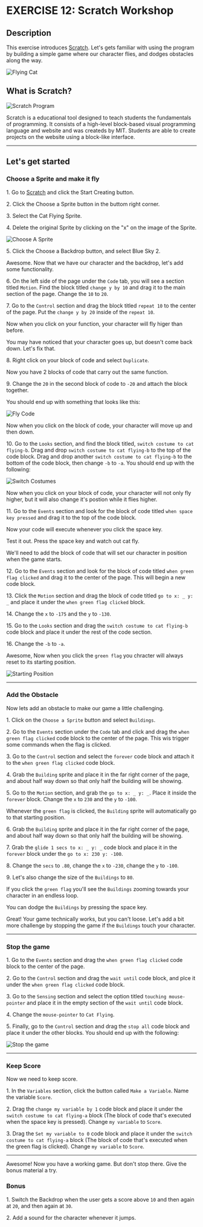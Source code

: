 # EXERCISE 12: Scratch Workshop

## Description

This exercise introduces [Scratch](https://scratch.mit.edu/). Let's gets familiar with using the program by building a simple game where our character flies, and dodges obstacles along the way.

![Flying Cat](./.gitbook/assets/flying-cat.png)

## What is Scratch?

![Scratch Program](./.gitbook/assets/scratch.jpg)

Scratch is a educational tool designed to teach students the fundamentals of programming. It consists of a high-level block-based visual programming language and website and was createds by MIT. Students are able to create projects on the website using a block-like interface.

---

## Let's get started

### Choose a Sprite and make it fly

1\. Go to [Scratch](https://scratch.mit.edu/) and click the Start Creating button.

2\. Click the Choose a Sprite button in the buttom right corner.

3\. Select the Cat Flying Sprite.

4\. Delete the original Sprite by clicking on the "x" on the image of the Sprite.

![Choose A Sprite](./.gitbook/assets/Choose-a-Sprite.png)

5\. Click the Choose a Backdrop button, and select Blue Sky 2.

Awesome. Now that we have our character and the backdrop, let's add some functionality.

6\. On the left side of the page under the `Code` tab, you will see a section titled `Motion`. Find the block titled `change y by 10` and drag it to the main section of the page. Change the `10` to `20`.

7\. Go to the `Control` section and drag the block titled `repeat 10` to the center of the page. Put the  `change y by 20` inside of the `repeat 10`.

Now when you click on your function, your character will fly higer than before.

You may have noticed that your character goes up, but doesn't come back down. Let's fix that.

8\. Right click on your block of code and select `Duplicate`.

Now you have 2 blocks of code that carry out the same function.

9\. Change the `20` in the second block of code to `-20` and attach the block together.

You should end up with something that looks like this:

![Fly Code](.gitbook/assets/Fly%20Code.png)

Now when you click on the block of code, your character will move up and then down.

10\. Go to the `Looks` section, and find the block titled, `switch costume to cat flying-b`. Drag and drop `switch costume to cat flying-b` to the top of the code block. Drag and drop another `switch costume to cat flying-b` to the bottom of the code block, then change `-b` to `-a`. You should end up with the following:

![Switch Costumes](./.gitbook/assets/switch-costumes.png)

Now when you click on your block of code, your character will not only fly higher, but it will also change it's postion while it flies higher.

11\. Go to the `Events` section and look for the block of code titled `when space key pressed` and drag it to the top of the code block.

Now your code will execute whenever you click the space key.

Test it out. Press the space key and watch out cat fly.

We'll need to add the block of code that will set our character in position when the game starts.

12\. Go to the `Events` section and look for the block of code titled `when green flag clicked` and drag it to the center of the page. This will begin a new code block.

13\. Click the `Motion` section and drag the block of code titled `go to x: _ y: _` and place it under the `when green flag clicked` block.

14\. Change the `x` to `-175` and the `y` to `-130`.

15\. Go to the `Looks` section and drag the `switch costume to cat flying-b` code block and place it under the rest of the code section.

16\. Change the `-b` to `-a`.

Awesome, Now when you click the `green flag` you chracter will always reset to its starting position.

![Starting Position](./.gitbook/assets/starting-position.png)

---

### Add the Obstacle

Now lets add an obstacle to make our game a little challenging.

1\. Click on the `Choose a Sprite` button and select `Buildings`.

2\. Go to the `Events` section under the `Code` tab and click and drag the `when green flag clicked` code block to the center of the page. This wis trigger some commands when the flag is clicked.

3\. Go to the `Control` section and select the `forever` code block and attach it to the `when green flag clicked` code block.

4\. Grab the `Building` sprite and place it in the far right corner of the page, and about half way down so that only half the building will be showing.

5\. Go to the `Motion` section, and grab the `go to x: _ y: _`. Place it inside the `forever` block. Change the `x` to `230` and the `y` to `-100`.

Whenever the `green flag` is clicked, the `Building` sprite will automatically go to that starting position.

6\.  Grab the `Building` sprite and place it in the far right corner of the page, and about half way down so that only half the building will be showing.

7\. Grab the `glide 1 secs to x: _ y: _` code block and place it in the `forever` block under the `go to x: 230 y: -100`.

8\. Change the `secs` to `.80`, change the `x` to `-230`, change the `y` to `-100`.

9\. Let's also change the size of the `Buildings` to `80`.

If you click the `green flag` you'll see the `Buildings` zooming towards your character in an endless loop.

You can dodge the `Buildings` by pressing the space key.

Great! Your game technically works, but you can't loose. Let's add a bit more challenge by stopping the game if the `Buildings` touch your character.

---

### Stop the game

1\. Go to the `Events` section and drag the `when green flag clicked` code block to the center of the page.

2\. Go to the `Control` section and drag the `wait until` code block, and plce it under the `when green flag clicked` code block.

3\. Go to the `Sensing` section and select the option titled `touching mouse-pointer` and place it in the empty section of the `wait until` code block.

4\. Change the `mouse-pointer` to `Cat Flying`.

5\. Finally, go to the `Control` section and drag the `stop all` code block and place it under the other blocks. You should end up with the following:

![Stop the game](./.gitbook/assets/stop-the-game.png)

---

### Keep Score

Now we need to keep score.

1\. In the `Variables` section, click the button called `Make a Variable`. Name the variable `Score`.

2\. Drag the `change my variable by 1` code block and place it under the `switch costume to cat flying-a` block (The block of code that's executed when the space key is pressed). Change `my variable` to `Score`.

3\. Drag the `Set my variable to 0` code block and place it under the `switch costume to cat flying-a` block (The block of code that's executed when the green flag is clicked). Change `my variable` to `Score`.

---
Awesome! Now you have a working game. But don't stop there. Give the bonus material a try.

### Bonus

1\. Switch the Backdrop when the user gets a score above `10` and then again at `20`, and then again at `30`.

2\. Add a sound for the character whenever it jumps.

